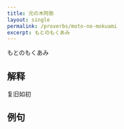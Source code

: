 ```yaml
---
title: 元の木阿弥
layout: single
permalink: /proverbs/moto-no-mokuami
excerpt: もとのもくあみ
---
```


もとのもくあみ

## 解释

复旧如初

## 例句

